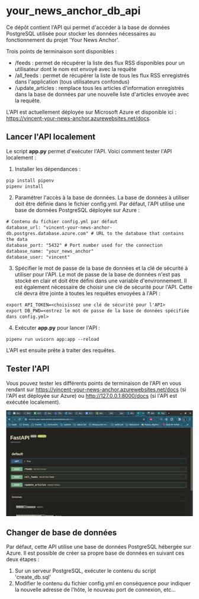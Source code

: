 # your_news_anchor_db_api
Ce dépôt contient l'API qui permet d'accéder à la base de données PostgreSQL utilisée pour stocker les données nécessaires au fonctionnement du projet 'Your News Anchor'.

Trois points de terminaison sont disponibles :
- /feeds : permet de récupérer la liste des flux RSS disponibles pour un utilisateur dont le nom est envoyé avec la requête
- /all_feeds : permet de récupérer la liste de tous les flux RSS enregistrés dans l'application (tous utilisateurs confondus)
- /update_articles : remplace tous les articles d'information enregistrés dans la base de données par une nouvelle liste d'articles envoyée avec la requête.

L'API est actuellement déployée sur Microsoft Azure et disponible ici : https://vincent-your-news-anchor.azurewebsites.net/docs.

## Lancer l'API localement
Le script **app.py** permet d'exécuter l'API. Voici comment tester l'API localement :
1) Installer les dépendances :
```
pip install pipenv
pipenv install
```
2) Paramétrer l'accès à la base de données. La base de données à utiliser doit être définie dans le fichier config.yml. Par défaut, l'API utilise une base de données PostgreSQL déployée sur Azure :
```
# Contenu du fichier config.yml par défaut
database_url: "vincent-your-news-anchor-db.postgres.database.azure.com" # URL to the database that contains the data
database_port: "5432" # Port number used for the connection
database_name: "your_news_anchor"
database_user: "vincent"
```
3) Spécifier le mot de passe de la base de données et la clé de sécurité à utiliser pour l'API. Le mot de passe de la base de données n'est pas stocké en clair et doit être défini dans une variable d'environnement. Il est également nécessaire de choisir une clé de sécurité pour l'API. Cette clé devra être jointe à toutes les requêtes envoyées à l'API :
```
export API_TOKEN=<choisissez une clé de sécurité pour l'API>
export DB_PWD=<entrez le mot de passe de la base de données spécifiée dans config.yml>
```
4) Exécuter **app.py** pour lancer l'API :
```
pipenv run uvicorn app:app --reload
```
L'API est ensuite prête à traiter des requêtes.

## Tester l'API
Vous pouvez tester les différents points de terminaison de l'API en vous rendant sur https://vincent-your-news-anchor.azurewebsites.net/docs (si l'API est déployée sur Azure) ou http://127.0.0.1:8000/docs (si l'API est exécutée localement).

![Les différents points de terminaison de l'API sont présentés sur la page /docs](./img/screenshot_api.png)

## Changer de base de données
Par défaut, cette API utilise une base de données PostgreSQL hébergée sur Azure. Il est possible de créer sa propre base de données en suivant ces deux étapes :
1) Sur un serveur PostgreSQL, exécuter le contenu du script 'create_db.sql'
2) Modifier le contenu du fichier config.yml en conséquence pour indiquer la nouvelle adresse de l'hôte, le nouveau port de connexion, etc...


